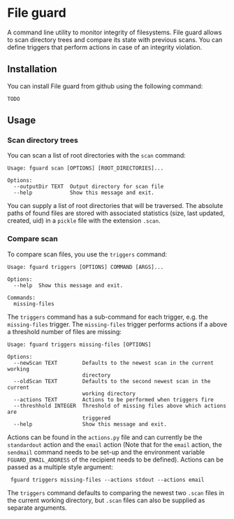 # File guard

A command line utility to monitor integrity of filesystems. File guard allows to scan directory trees and compare its state with previous scans. You can define triggers that perform actions in case of an integrity violation.

## Installation

You can install File guard from github using the following command:

```
TODO
```

## Usage

### Scan directory trees

You can scan a list of root directories with the `scan` command:

```
Usage: fguard scan [OPTIONS] [ROOT_DIRECTORIES]...

Options:
  --outputDir TEXT  Output directory for scan file
  --help            Show this message and exit.
```

You can supply a list of root directories that will be traversed. The absolute paths of found files are stored with associated statistics (size, last updated, created, uid) in a `pickle` file with the extension `.scan`.

### Compare scan

To compare scan files, you use the `triggers` command:

```
Usage: fguard triggers [OPTIONS] COMMAND [ARGS]...

Options:
  --help  Show this message and exit.

Commands:
  missing-files
```

The `triggers` command has a sub-command for each trigger, e.g. the `missing-files` trigger. The `missing-files` trigger performs actions if a above a threshold number of files are missing:

```
Usage: fguard triggers missing-files [OPTIONS]

Options:
  --newScan TEXT        Defaults to the newest scan in the current working
                        directory
  --oldScan TEXT        Defaults to the second newest scan in the current
                        working directory
  --actions TEXT        Actions to be performed when triggers fire
  --threshhold INTEGER  Threshold of missing files above which actions are
                        triggered
  --help                Show this message and exit.
```

Actions can be found in the `actions.py` file and can currently be the `standardout` action and the `email` action (Note that for the `email` action, the `sendmail` command needs to be set-up and the environment variable `FGUARD_EMAIL_ADDRESS` of the recipient needs to be defined). Actions can be passed as a multiple style argument:

```
 fguard triggers missing-files --actions stdout --actions email
```

The `triggers` command defaults to comparing the newest two `.scan` files in the current working directory, but `.scan` files can also be supplied as separate arguments.